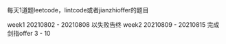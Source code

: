每天1道题leetcode，lintcode或者jianzhioffer的题目

week1 20210802 - 20210808 以失败告终
week2 20210809 - 20210815 完成剑指offer 3 - 10
